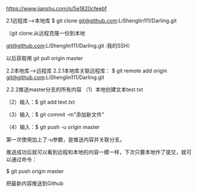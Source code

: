 https://www.jianshu.com/p/5e1820cfeebf

2.1远程库-->本地库
$ git clone git@github.com:LiShenglin111/Darling.git

（git clone:从远程克隆一份到本地

git@github.com:LiShenglin111/Darling.git    :我的SSH）

以后获取用  git pull origin master 



2.2本地库-->远程库
2.2.1本地库关联远程库：
$ git remote add origin git@github.com:LiShenglin111/Darling.git

2.2.2推送master分支的所有内容
（1）本地创建文本test.txt

（2）输入：$ git add text.txt

（3）输入：$ git commit -m"添加新文件"

（4）输入：$ git push -u origin master

第一次使用加上了-u参数，是推送内容并关联分支。

推送成功后就可以看到远程和本地的内容一模一样，下次只要本地作了提交，就可以通过命令：

$ git push origin master

把最新内容推送到Github
